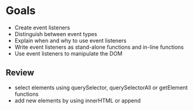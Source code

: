 # Goals
- Create event listeners
- Distinguish between event types
- Explain when and why to use event listeners
- Write event listeners as stand-alone functions and in-line functions
- Use event listeners to manipulate the DOM

## Review
- select elements using querySelector, querySelectorAll or getElement functions
- add new elements by using innerHTML or append